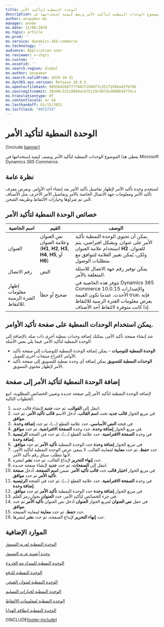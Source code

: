 ```yaml
---
title: الوحدة النمطية لتأكيد الأمر
description: يغطي هذا الموضوع الوحدات النمطية لتأكيد الأمر ويصف كيفية إستخدامها في Microsoft Dynamics 365 Commerce.
author: anupamar-ms
manager: annbe
ms.date: 11/06/2020
ms.topic: article
ms.prod: ''
ms.service: dynamics-365-commerce
ms.technology: ''
audience: Application user
ms.reviewer: v-chgri
ms.custom: ''
ms.assetid: ''
ms.search.region: Global
ms.author: anupamar
ms.search.validFrom: 2019-10-31
ms.dyn365.ops.version: Release 10.0.5
ms.openlocfilehash: 9d916d2687777403f2b0df7c35171948ad2fb7db
ms.sourcegitcommit: 38d40c331c8894acb7b119c5073e3088b54776c1
ms.translationtype: HT
ms.contentlocale: ar-SA
ms.lasthandoff: 01/15/2021
ms.locfileid: "4972723"
---
```

# <a name="order-confirmation-module"></a>الوحدة النمطية لتأكيد الأمر

[!include [banner](includes/banner.md)]

يغطي هذا الموضوع الوحدات النمطية لتأكيد الأمر ويصف كيفية إستخدامها في Microsoft Dynamics 365 Commerce.

## <a name="overview"></a>نظرة عامة

تُستخدم وحدة تأكيد الأمر لإظهار تفاصيل تأكيد الأمر بعد إنشاء أحد الأوامر. ويعرض معرف تأكيد الأمر ومعلومات جهة الاتصال الخاصة بالأمر وتفاصيل الأمر الأخرى، مثل الأصناف التي تم شراؤها وخيارات الالتقاط وطريقة الشحن.

## <a name="order-confirmation-module-properties"></a>خصائص الوحدة النمطية لتأكيد الأمر

| اسم الخاصية  | القيم | ‏‏الوصف |
|----------------|--------|-------------|
| العنوان        | نص العنوان وعلامة العنوان (**H1**, **H2**, **H3**, **H4**, **H5**, أو **H6**) | يمكن أن تحتوي الوحدة النمطية تأكيد الأمر على عنوان. وبشكل افتراضي، يتم استخدام علامة العنوان **H2** للعنوان. ولكن، يُمكن تغيير العلامة لتتوافق مع متطلبات الوصول. |
| رقم الاتصال | النص | يمكن توفير رقم جهة الاتصال للاسئله المتعلقة بالأمر. |
| إظهار معلومات الفترة الزمنية للالتقاط. | صحيح أو خطأ | تتوفر هذه الخاصية في Dynamics 365 Commerce 10.0.15 والإصدارات الأحدث. عندما تكون القيمة true، فإنه يعرض معلومات الفترة الزمنية للالتقاط إذا كانت متوفرة لالتقاط أحد الأصناف.|

## <a name="modules-that-can-be-used-on-an-order-confirmation-page"></a>يمكن استخدام الوحدات النمطية على صفحة تأكيد الأوامر.

عند إنشاء صفحة تأكيد الأمر، يمكنك إضافة وحدات نمطية أخرى ذات صلة بالإضافة إلى الوحدة النمطية لتأكيد الأمر. فيما يلي بعض الأمثلة:

- **الوحدة النمطية للتوصيات** – يمكن إضافة الوحدة النمطية للتوصيات إلى صفحة تأكيد الأوامر لاقتراح منتجات أخرى للعميل.
- **الوحدات النمطية للتسويق** يمكن إضافة أي وحدة نمطية للتسويق إلى صفحة تأكيد الأمر لإظهار محتوي التسويق.

## <a name="add-an-order-confirmation-module-to-a-page"></a>إضافة الوحدة النمطية لتأكيد الأمر إلى صفحة

لإضافة الوحدة النمطية لتأكيد الأمر إلى صفحة جديدة وتعيين الخصائص المطلوبة، اتبع الخطوات التالية.

1. انتقل إلى **القوالب**، ثم حدد **جديد** لإنشاء قالب جديد.
1. في مربع الحوار **قالب جديد** تحت **اسم القالب**، أدخل الاسم **قالب تأكيد الأمر**، ثم حدد **موافق**.
1. في فتحة **النص الأساسي‬‬‏‫**، حدد علامة القطع (**...**)، ثم حدد **إضافة وحدة**.
1. في مربع الحوار **إضافة وحدة**، حدد وحدة **الصفحة الافتراضية‬**، ثم حدد **موافق**.
1. في الفتحة **الرئيسية‏‎** في وحدة **الصفحة الافتراضية**، حدد علامة القطع (**...**)، ثم حدد **إضافة وحدة**.
1. في مربع الحوار **إضافة وحدة** حدد الوحدة النمطية ‬‏‫**تأكيد الأمر** ثم حدد **موافق**.
1. حدد **حفظ**، ثم حدد **معاينة** لمعاينة القالب. لا ينبغي عرض الوحدة النمطية لتأكيد الأمر، لأنها تتطلب سياق رقم تأكيد الأمر.
1. حدد **إنهاء التحرير** لإيداع القالب، ثم حدد **نشر** لنشره.
1. انتقل إلى **الصفحات**، ثم حدد **جديد** لإنشاء صفحة جديدة.
1. في مربع الحوار **اختيار قالب** حدد **قالب تأكيد الأمر**. ضمن **اسم الصفحة**، أدخل **صفحة تأكيد الأمر** ثم حدد **موافق‏‎**.
1. في الفتحة **الرئيسية‏‎** في وحدة **الصفحة الافتراضية**، حدد علامة القطع (**...**)، ثم حدد **إضافة وحدة**.
1. في مربع الحوار **إضافة وحدة** حدد الوحدة النمطية ‬‏‫**تأكيد الأمر** ثم حدد **موافق**.
1. في جزء الخصائص لتأكيد الأمر، حدد **العنوان** بجوار رمز القلم.
1. في حقل **نص العنوان** لمربع الحوار **العنوان** أدخل نص العنوان **تأكيد الأمر** ثم حدد **موافق**.
1. حدد **حفظ**، ثم حدد **معاينة** لمعاينة الصفحة.
1. حدد **إنهاء التحرير** لإيداع الصفحة، ثم حدد **نشر** لنشرها.

## <a name="additional-resources"></a>الموارد الإضافية

[الوحدة النمطية لعربة التسوق](add-cart-module.md)

[وحدة أيقونة عربة التسوق](cart-icon-module.md)

[الوحدة النمطية للسداد مع الخروج](add-checkout-module.md)

[الوحدة النمطية للدفع](payment-module.md)

[الوحدة النمطية لعنوان الشحن](ship-address-module.md)

[الوحدة النمطية لخيارات التسليم](delivery-options-module.md)

[الوحدة النمطية لمعلومات الالتقاط](pickup-info-module.md)

[الوحدة النمطية لبطاقة الهدايا](add-giftcard.md)


[!INCLUDE[footer-include](../includes/footer-banner.md)]
